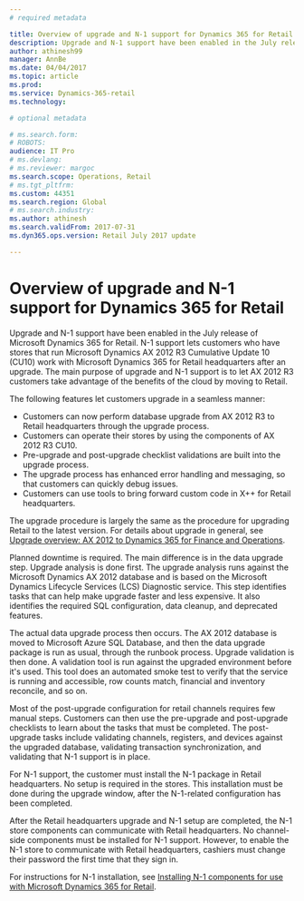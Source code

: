 ```yaml
---
# required metadata

title: Overview of upgrade and N-1 support for Dynamics 365 for Retail 
description: Upgrade and N-1 support have been enabled in the July release of Dynamics 365 for Retail. N-1 support lets customers who have stores that run AX 2012 R3 CU10 work with Dynamics 365 for Retail headquarters after an upgrade. 
author: athinesh99
manager: AnnBe
ms.date: 04/04/2017
ms.topic: article
ms.prod: 
ms.service: Dynamics-365-retail
ms.technology: 

# optional metadata

# ms.search.form: 
# ROBOTS: 
audience: IT Pro
# ms.devlang: 
# ms.reviewer: margoc
ms.search.scope: Operations, Retail
# ms.tgt_pltfrm: 
ms.custom: 44351
ms.search.region: Global
# ms.search.industry: 
ms.author: athinesh
ms.search.validFrom: 2017-07-31
ms.dyn365.ops.version: Retail July 2017 update

---
```


# Overview of upgrade and N-1 support for Dynamics 365 for Retail

Upgrade and N-1 support have been enabled in the July release of Microsoft Dynamics 365 for Retail. N-1 support lets customers who have stores that run Microsoft Dynamics AX 2012 R3 Cumulative Update 10 (CU10) work with Microsoft Dynamics 365 for Retail headquarters after an upgrade. The main purpose of upgrade and N-1 support is to let AX 2012 R3 customers take advantage of the benefits of the cloud by moving to Retail.

The following features let customers upgrade in a seamless manner:

- Customers can now perform database upgrade from AX 2012 R3 to Retail headquarters through the upgrade process.
- Customers can operate their stores by using the components of AX 2012 R3 CU10.
- Pre-upgrade and post-upgrade checklist validations are built into the upgrade process.
- The upgrade process has enhanced error handling and messaging, so that customers can quickly debug issues.
- Customers can use tools to bring forward custom code in X++ for Retail headquarters.

The upgrade procedure is largely the same as the procedure for upgrading Retail to the latest version. For details about upgrade in general, see [Upgrade overview: AX 2012 to Dynamics 365 for Finance and Operations](dynamics635/operations/dev-itpro/migration-upgrade/upgrade-ax-2012).

Planned downtime is required. The main difference is in the data upgrade step. Upgrade analysis is done first. The upgrade analysis runs against the Microsoft Dynamics AX 2012 database and is based on the Microsoft Dynamics Lifecycle Services (LCS) Diagnostic service. This step identifies tasks that can help make upgrade faster and less expensive. It also identifies the required SQL configuration, data cleanup, and deprecated features.
  
The actual data upgrade process then occurs. The AX 2012 database is moved to Microsoft Azure SQL Database, and then the data upgrade package is run as usual, through the runbook process. Upgrade validation is then done. A validation tool is run against the upgraded environment before it's used. This tool does an automated smoke test to verify that the service is running and accessible, row counts match, financial and inventory reconcile, and so on.
 
Most of the post-upgrade configuration for retail channels requires few manual steps. Customers can then use the pre-upgrade and post-upgrade checklists to learn about the tasks that must be completed. The post-upgrade tasks include validating channels, registers, and devices against the upgraded database, validating transaction synchronization, and validating that N-1 support is in place.
 
For N-1 support, the customer must install the N-1 package in Retail headquarters. No setup is required in the stores. This installation must be done during the upgrade window, after the N-1-related configuration has been completed.

After the Retail headquarters upgrade and N-1 setup are completed, the N-1 store components can communicate with Retail headquarters. No channel-side components must be installed for N-1 support. However, to enable the N-1 store to communicate with Retail headquarters, cashiers must change their password the first time that they sign in.
 
For instructions for N-1 installation, see [Installing N-1 components for use with Microsoft Dynamics 365 for Retail](n-1-installation-configuration.md).
